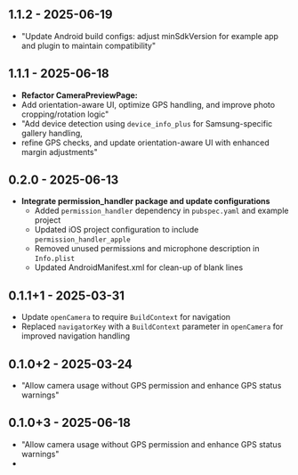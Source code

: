 ## 1.1.2 - 2025-06-19 
 - "Update Android build configs: adjust minSdkVersion for example app and plugin to maintain compatibility"
## 1.1.1 - 2025-06-18 
 - **Refactor CameraPreviewPage:**
  - Add orientation-aware UI, optimize GPS handling, and improve photo cropping/rotation logic"
  - "Add device detection using `device_info_plus` for Samsung-specific gallery handling, 
  - refine GPS checks, and update orientation-aware UI with enhanced margin adjustments"
## 0.2.0 - 2025-06-13
- **Integrate permission_handler package and update configurations**
  - Added `permission_handler` dependency in `pubspec.yaml` and example project
  - Updated iOS project configuration to include `permission_handler_apple`
  - Removed unused permissions and microphone description in `Info.plist`
  - Updated AndroidManifest.xml for clean-up of blank lines

## 0.1.1+1 - 2025-03-31
- Update `openCamera` to require `BuildContext` for navigation 
- Replaced `navigatorKey` with a `BuildContext` parameter in `openCamera` for improved navigation handling

## 0.1.0+2 - 2025-03-24
- "Allow camera usage without GPS permission and enhance GPS status warnings"
## 0.1.0+3 - 2025-06-18
- "Allow camera usage without GPS permission and enhance GPS status warnings"
- 
